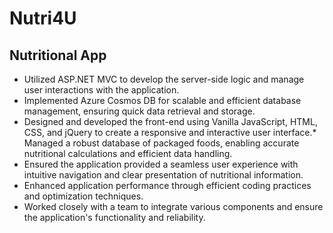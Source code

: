# Nutri4U
## Nutritional App

*	Utilized ASP.NET MVC to develop the server-side logic and manage user interactions with the application.
*	Implemented Azure Cosmos DB for scalable and efficient database management, ensuring quick data retrieval and storage.
*	Designed and developed the front-end using Vanilla JavaScript, HTML, CSS, and jQuery to create a responsive and interactive user interface.* Managed a robust database of packaged foods, enabling accurate nutritional calculations and efficient data handling.
*	Ensured the application provided a seamless user experience with intuitive navigation and clear presentation of nutritional information.
*	Enhanced application performance through efficient coding practices and optimization techniques.
*	Worked closely with a team to integrate various components and ensure the application's functionality and reliability.
